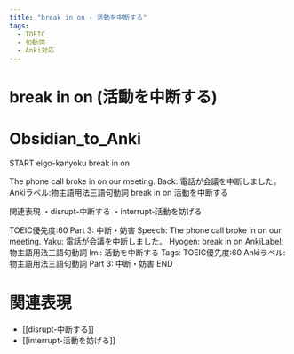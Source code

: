 ```yaml
---
title: "break in on - 活動を中断する"
tags:
  - TOEIC
  - 句動詞
  - Anki対応
---
```


# break in on (活動を中断する)

# Obsidian_to_Anki
START
eigo-kanyoku
break in on

The phone call broke in on our meeting.
Back: 
電話が会議を中断しました。
Ankiラベル:物主語用法三語句動詞
break in on
活動を中断する

関連表現
・disrupt-中断する
・interrupt-活動を妨げる

TOEIC優先度:60
Part 3: 中断・妨害
Speech: The phone call broke in on our meeting.
Yaku: 電話が会議を中断しました。
Hyogen: break in on
AnkiLabel: 物主語用法三語句動詞
Imi: 活動を中断する
Tags: TOEIC優先度:60 Ankiラベル:物主語用法三語句動詞 Part 3: 中断・妨害
END

# 関連表現
- [[disrupt-中断する]]
- [[interrupt-活動を妨げる]]